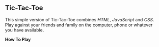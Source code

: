 ## Tic-Tac-Toe
This simple version of Tic-Tac-Toe combines *HTML*, *JavaScript* and *CSS*. 
Play against your friends and family on the computer, phone or whatever you have
available.

**How To Play**

